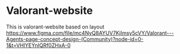 # Valorant-website 
This is valorant-website based on layout https://www.figma.com/file/mc4NyQ8AYUV7KjImsy5cVY/Valorant---Agents-page-concept-design-(Community)?node-id=0-1&t=VHlYEYnIQRf0ZHxA-0
